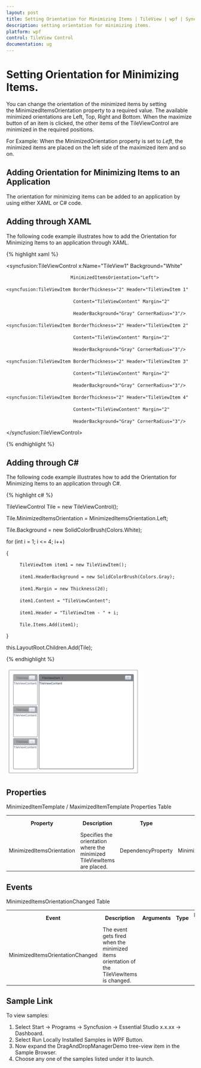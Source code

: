 ```yaml
---
layout: post
title: Setting Orientation for Minimizing Items | TileView | wpf | Syncfusion
description: setting orientation for minimizing items.
platform: wpf
control: TileView Control
documentation: ug
---
```


# Setting Orientation for Minimizing Items.

You can change the orientation of the minimized items by setting the MinimizedItemsOrientation property to a required value. The available minimized orientations are Left, Top, Right and Bottom. When the maximize button of an item is clicked, the other items of the TileViewControl are minimized in the required positions. 

For Example: When the MinimizedOrientation property is set to _Left_, the minimized items are placed on the left side of the maximized item and so on.

## Adding Orientation for Minimizing Items to an Application 

The orientation for minimizing items can be added to an application by using either XAML or C# code.

## Adding through XAML

The following code example illustrates how to add the Orientation for Minimizing Items to an application through XAML.


{% highlight xaml %}



<syncfusion:TileViewControl x:Name="TileView1" Background="White" 

                            MinimizedItemsOrientation="Left">

    <syncfusion:TileViewItem BorderThickness="2" Header="TileViewItem 1"                                         

                             Content="TileViewContent" Margin="2"  

                             HeaderBackground="Gray" CornerRadius="3"/>

    <syncfusion:TileViewItem BorderThickness="2" Header="TileViewItem 2"                                          

                             Content="TileViewContent" Margin="2"

                             HeaderBackground="Gray" CornerRadius="3"/>

    <syncfusion:TileViewItem BorderThickness="2" Header="TileViewItem 3" 

                             Content="TileViewContent" Margin="2"

                             HeaderBackground="Gray" CornerRadius="3"/>

    <syncfusion:TileViewItem BorderThickness="2" Header="TileViewItem 4" 

                             Content="TileViewContent" Margin="2"

                             HeaderBackground="Gray" CornerRadius="3"/>

</syncfusion:TileViewControl>

{% endhighlight %}



## Adding through C#

The following code example illustrates how to add the Orientation for Minimizing Items to an application through C#.


{% highlight c# %}



   TileViewControl Tile = new TileViewControl();

   Tile.MinimizedItemsOrientation = MinimizedItemsOrientation.Left;

   Tile.Background = new SolidColorBrush(Colors.White);

   for (int i = 1; i <= 4; i++)

   {

         TileViewItem item1 = new TileViewItem();

         item1.HeaderBackground = new SolidColorBrush(Colors.Gray);

         item1.Margin = new Thickness(2d);

         item1.Content = "TileViewContent";

         item1.Header = "TileViewItem - " + i;

         Tile.Items.Add(item1);

   }

   this.LayoutRoot.Children.Add(Tile);

{% endhighlight %}




![](Setting-Orientation-for-Minimizing-Items_images/Setting-Orientation-for-Minimizing-Items_img1.png)





## Properties

MinimizedItemTemplate / MaximizedItemTemplate Properties Table

<table>
<tr>
<th>
Property </th><th>
Description </th><th>
Type </th><th>
Data Type </th><th>
Reference links </th></tr>
<tr>
<td>
MinimizedItemsOrientation </td><td>
Specifies the orientation where the minimized TileViewItems are placed.</td><td>
DependencyProperty</td><td>
MinimizedItemsOrientation.Right</td><td>
</td></tr>
</table>


## Events

MinimizedItemsOrientationChanged Table

<table>
<tr>
<th>
Event </th><th>
Description </th><th>
Arguments </th><th>
Type </th><th>
Reference links </th></tr>
<tr>
<td>
MinimizedItemsOrientationChanged</td><td>
The event gets fired when the minimized items orientation of the TileViewItems is changed.</td><td>
</td><td>
</td><td>
</td></tr>
</table>


## Sample Link

To view samples: 

1. Select Start -> Programs -> Syncfusion -> Essential Studio x.x.xx -> Dashboard.
2. Select   Run Locally Installed Samples in WPF Button.
3. Now expand the DragAndDropManagerDemo tree-view item in the Sample Browser.
4. Choose any one of the samples listed under it to launch. 



